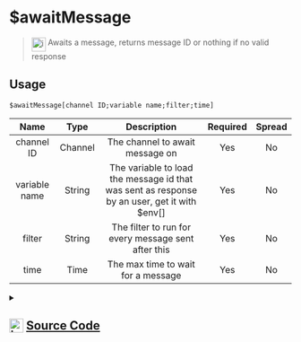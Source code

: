 # $awaitMessage
> <img align="top" src="https://upload.wikimedia.org/wikipedia/commons/thumb/e/e4/Infobox_info_icon.svg/160px-Infobox_info_icon.svg.png?20150409153300" alt="image" width="25" height="auto"> Awaits a message, returns message ID or nothing if no valid response
## Usage
```
$awaitMessage[channel ID;variable name;filter;time]
```
| Name | Type | Description | Required | Spread
| :---: | :---: | :---: | :---: | :---: |
channel ID | Channel | The channel to await message on | Yes | No
variable name | String | The variable to load the message id that was sent as response by an user, get it with $env[<variable>] | Yes | No
filter | String | The filter to run for every message sent after this | Yes | No
time | Time | The max time to wait for a message | Yes | No
<details>
<summary>
    
## <img align="top" src="https://cdn4.iconfinder.com/data/icons/iconsimple-logotypes/512/github-512.png" alt="image" width="25" height="auto">  [Source Code](https://github.com/tryforge/ForgeScript-V2/blob/main/src/native/awaitMessage.ts)
    
</summary>
    
```ts
import { BaseChannel, TextBasedChannel } from "discord.js";
import { ArgType, IExtendedCompiledFunctionConditionField, NativeFunction, Return } from "../structures";
import { noop } from "lodash";
import isTrue from "../functions/isTrue";

export default new NativeFunction({
    name: "$awaitMessage",
    version: "1.0.7",
    description: "Awaits a message, returns message ID or nothing if no valid response",
    unwrap: false,
    brackets: true,
    args: [
        {
            name: "channel ID",
            description: "The channel to await message on",
            rest: false,
            required: true,
            type: ArgType.Channel,
            check: (i: BaseChannel) => i.isTextBased()
        },
        {
            name: "variable name",
            description: "The variable to load the message id that was sent as response by an user, get it with $env[<variable>]",
            rest: false,
            required: true,
            type: ArgType.String
        },
        {
            name: "filter",
            description: "The filter to run for every message sent after this",
            rest: false,
            required: true,
            condition: true,
            type: ArgType.String
        },
        {
            name: "time",
            rest: false,
            required: true,
            type: ArgType.Time,
            description: "The max time to wait for a message"
        }
    ],
    async execute(ctx): Promise<Return> {
        const filter = this.data.fields![2] as IExtendedCompiledFunctionConditionField
        const { args, return: rt } = await this["resolveMultipleArgs"](ctx, 0, 1, 3)
        if (!this["isValidReturnType"](rt)) return rt
        const [ channel, varName, time ] = args
        const msg = await (channel as TextBasedChannel).awaitMessages({
            errors: [ "time" ],
            max: 1,
            time,
            filter: async (m) => {
                ctx.setEnvironmentKey(varName, m.id)
                const res = await this["resolveCondition"](ctx, filter)
                if (res.return || res.success) {
                    return isTrue(res)
                } else return false
            }
        }).catch(noop)

        return Return.success(msg?.first()?.id)
    },
})
```
    
</details>